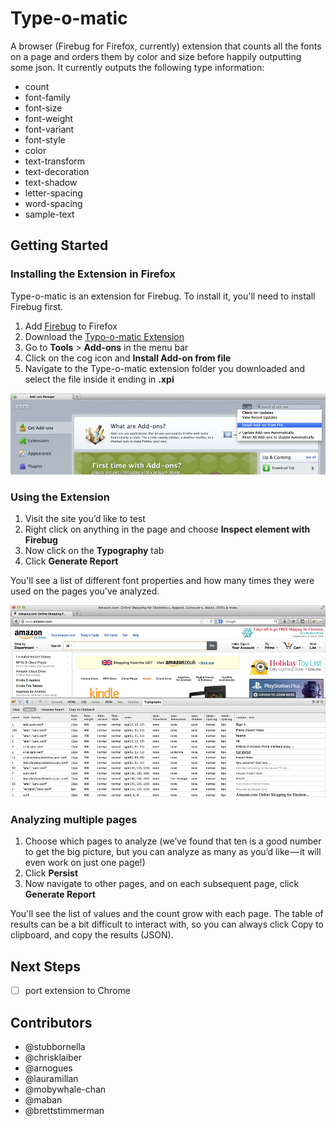 Type-o-matic
============

A browser (Firebug for Firefox, currently) extension that counts all the fonts on a page and orders them by color and size before happily outputting some json. It currently outputs the following type information:

* count	
* font-family	
* font-size	
* font-weight	
* font-variant	
* font-style	
* color	
* text-transform	
* text-decoration	
* text-shadow	
* letter-spacing	
* word-spacing	
* sample-text

Getting Started
---------------

### Installing the Extension in Firefox

Type-o-matic is an extension for Firebug. To install it, you'll need to install Firebug first.

1. Add [Firebug](https://addons.mozilla.org/en-US/firefox/addon/firebug/) to Firefox
2. Download the [Typo-o-matic Extension](https://github.com/stubbornella/type-o-matic/releases/download/v0.2.1/type-o-matic-stubbornella.xpi)
3. Go to **Tools** > **Add-ons** in the menu bar
4. Click on the cog icon and **Install Add-on from file**
5. Navigate to the Type-o-matic extension folder you downloaded and select the file inside it ending in **.xpi**

![A screenshot of the type-o-matic at work](img/install-firefox-extension.jpg)

### Using the Extension
1. Visit the site you’d like to test 
2. Right click on anything in the page and choose **Inspect element with Firebug**
3. Now click on the **Typography** tab
4. Click **Generate Report**

You'll see a list of different font properties and how many times they were used on the pages you've analyzed.

![A screenshot of the type-o-matic at work](img/type-o-matic-amazon.jpg)

### Analyzing multiple pages

1. Choose which pages to analyze (we’ve found that ten is a good number to get the big picture, but you can analyze as many as you’d like — it will even work on just one page!)
2. Click **Persist**
3. Now navigate to other pages, and on each subsequent page, click **Generate Report**

You'll see the list of values and the count grow with each page. The table of results can be a bit difficult to interact with, so you can always click Copy to clipboard, and copy the results (JSON).

Next Steps
----------

- [ ] port extension to Chrome 

Contributors
------------
* @stubbornella
* @chrisklaiber 
* @arnogues
* @lauramillan
* @mobywhale-chan
* @maban
* @brettstimmerman
